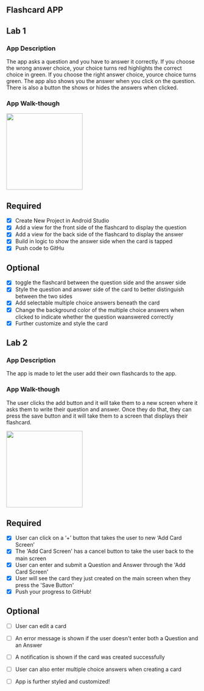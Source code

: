 ## Flashcard APP

## Lab 1

### App Description
The app asks a question and you have to answer it correctly. If you choose the wrong answer choice, your choice turns red highlights the correct choice in green. If you choose the right answer choice, yource choice turns green. The app also shows you the answer when you click on the question. There is also a button the shows or hides the answers when clicked.

### App Walk-though

<img src="http://g.recordit.co/qa7ucmdyL6.gif" width=200><br>

## Required
- [x] Create New Project in Android Studio
- [x] Add a view for the front side of the flashcard to display the question
- [x] Add a view for the back side of the flashcard to display the answer
- [x] Build in logic to show the answer side when the card is tapped
- [x] Push code to GitHu
## Optional
- [x] toggle the flashcard between the question side and the answer side
- [x] Style the question and answer side of the card to better distinguish between the two sides
- [x] Add selectable multiple choice answers beneath the card
- [x] Change the background color of the multiple choice answers when clicked to indicate whether the question waanswered correctly
- [x] Further customize and style the card

## Lab 2

### App Description
The app is made to let the user add their own flashcards to the app.

### App Walk-though
The user clicks the add button and it will take them to a new screen where it asks them to write their question and answer.
Once they do that, they can press the save button and it will take them to a screen that displays their flashcard.

<img src="http://g.recordit.co/mgLgc8s6qV.gif" width=200><br>


## Required
- [x] User can click on a ‘+’ button that takes the user to new ‘Add Card Screen’
- [x] The 'Add Card Screen' has a cancel button to take the user back to the main screen
- [x] User can enter and submit a Question and Answer through the 'Add Card Screen'
- [x] User will see the card they just created on the main screen when they press the 'Save Button'
- [x] Push your progress to GitHub!

## Optional
- [ ] User can edit a card
- [ ] An error message is shown if the user doesn't enter both a Question and an Answer
- [ ] A notification is shown if the card was created successfully
- [ ] User can also enter multiple choice answers when creating a card
- [ ] App is further styled and customized!

